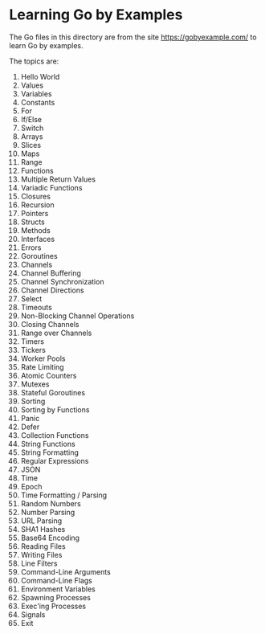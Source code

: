 # Learning Go by Examples

The Go files in this directory are from the site https://gobyexample.com/ to learn Go by examples.

The topics are:
1. Hello World
1. Values
1. Variables
1. Constants
1. For
1. If/Else
1. Switch
1. Arrays
1. Slices
1. Maps
1. Range
1. Functions
1. Multiple Return Values
1. Variadic Functions
1. Closures
1. Recursion
1. Pointers
1. Structs
1. Methods
1. Interfaces
1. Errors
1. Goroutines
1. Channels
1. Channel Buffering
1. Channel Synchronization
1. Channel Directions
1. Select
1. Timeouts
1. Non-Blocking Channel Operations
1. Closing Channels
1. Range over Channels
1. Timers
1. Tickers
1. Worker Pools
1. Rate Limiting
1. Atomic Counters
1. Mutexes
1. Stateful Goroutines
1. Sorting
1. Sorting by Functions
1. Panic
1. Defer
1. Collection Functions
1. String Functions
1. String Formatting
1. Regular Expressions
1. JSON
1. Time
1. Epoch
1. Time Formatting / Parsing
1. Random Numbers
1. Number Parsing
1. URL Parsing
1. SHA1 Hashes
1. Base64 Encoding
1. Reading Files
1. Writing Files
1. Line Filters
1. Command-Line Arguments
1. Command-Line Flags
1. Environment Variables
1. Spawning Processes
1. Exec'ing Processes
1. Signals
1. Exit
